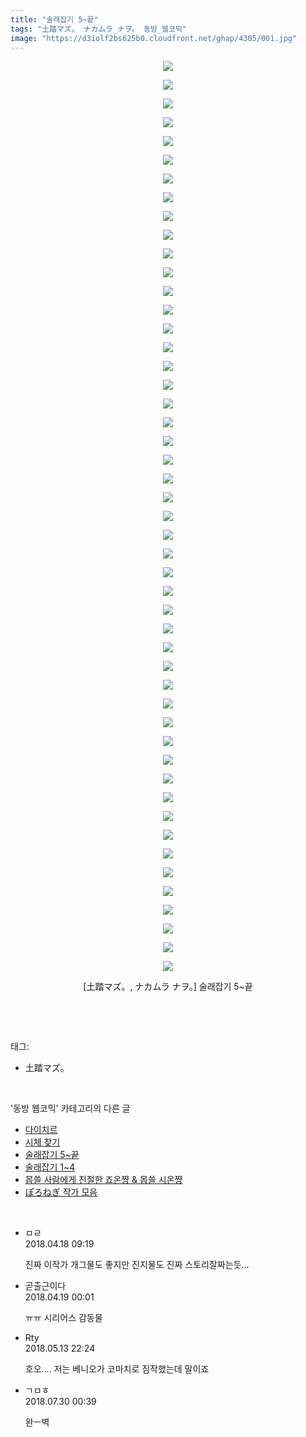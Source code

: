 ```yaml
---
title: "술래잡기 5~끝"
tags: "土踏マズ。 ナカムラ_ナヲ。 동방_웹코믹"
image: "https://d3iolf2bs625b0.cloudfront.net/ghap/4305/001.jpg"
---
```

<div class="article">
<p style="text-align: center; clear: none; float: none;"><img src="{{ site.imgserver3 }}/ghap/4305/001.jpg"/></p>
<p style="text-align: center; clear: none; float: none;"><img src="{{ site.imgserver3 }}/ghap/4305/002.jpg"/></p>
<p style="text-align: center; clear: none; float: none;"><img src="{{ site.imgserver3 }}/ghap/4305/003.jpg"/></p>
<p style="text-align: center; clear: none; float: none;"><img src="{{ site.imgserver3 }}/ghap/4305/004.jpg"/></p>
<p style="text-align: center; clear: none; float: none;"><img src="{{ site.imgserver3 }}/ghap/4305/005.jpg"/></p>
<p style="text-align: center; clear: none; float: none;"><img src="{{ site.imgserver3 }}/ghap/4305/006.jpg"/></p>
<p style="text-align: center; clear: none; float: none;"><img src="{{ site.imgserver3 }}/ghap/4305/007.jpg"/></p>
<p style="text-align: center; clear: none; float: none;"><img src="{{ site.imgserver3 }}/ghap/4305/008.jpg"/></p>
<p style="text-align: center; clear: none; float: none;"><img src="{{ site.imgserver3 }}/ghap/4305/009.jpg"/></p>
<p style="text-align: center; clear: none; float: none;"><img src="{{ site.imgserver3 }}/ghap/4305/010.jpg"/></p>
<p style="text-align: center; clear: none; float: none;"><img src="{{ site.imgserver3 }}/ghap/4305/011.jpg"/></p>
<p style="text-align: center; clear: none; float: none;"><img src="{{ site.imgserver3 }}/ghap/4305/012.jpg"/></p>
<p style="text-align: center; clear: none; float: none;"><img src="{{ site.imgserver3 }}/ghap/4305/013.jpg"/></p>
<p style="text-align: center; clear: none; float: none;"><img src="{{ site.imgserver3 }}/ghap/4305/014.jpg"/></p>
<p style="text-align: center; clear: none; float: none;"><img src="{{ site.imgserver3 }}/ghap/4305/015.jpg"/></p>
<p style="text-align: center; clear: none; float: none;"><img src="{{ site.imgserver3 }}/ghap/4305/016.jpg"/></p>
<p style="text-align: center; clear: none; float: none;"><img src="{{ site.imgserver3 }}/ghap/4305/017.jpg"/></p>
<p style="text-align: center; clear: none; float: none;"><img src="{{ site.imgserver3 }}/ghap/4305/018.jpg"/></p>
<p style="text-align: center; clear: none; float: none;"><img src="{{ site.imgserver3 }}/ghap/4305/019.jpg"/></p>
<p style="text-align: center; clear: none; float: none;"><img src="{{ site.imgserver3 }}/ghap/4305/020.jpg"/></p>
<p style="text-align: center; clear: none; float: none;"><img src="{{ site.imgserver3 }}/ghap/4305/021.jpg"/></p>
<p style="text-align: center; clear: none; float: none;"><img src="{{ site.imgserver3 }}/ghap/4305/022.jpg"/></p>
<p style="text-align: center; clear: none; float: none;"><img src="{{ site.imgserver3 }}/ghap/4305/023.jpg"/></p>
<p style="text-align: center; clear: none; float: none;"><img src="{{ site.imgserver3 }}/ghap/4305/024.jpg"/></p>
<p style="text-align: center; clear: none; float: none;"><img src="{{ site.imgserver3 }}/ghap/4305/025.jpg"/></p>
<p style="text-align: center; clear: none; float: none;"><img src="{{ site.imgserver3 }}/ghap/4305/026.jpg"/></p>
<p style="text-align: center; clear: none; float: none;"><img src="{{ site.imgserver3 }}/ghap/4305/027.jpg"/></p>
<p style="text-align: center; clear: none; float: none;"><img src="{{ site.imgserver3 }}/ghap/4305/028.jpg"/></p>
<p style="text-align: center; clear: none; float: none;"><img src="{{ site.imgserver3 }}/ghap/4305/029.jpg"/></p>
<p style="text-align: center; clear: none; float: none;"><img src="{{ site.imgserver3 }}/ghap/4305/030.jpg"/></p>
<p style="text-align: center; clear: none; float: none;"><img src="{{ site.imgserver3 }}/ghap/4305/031.jpg"/></p>
<p style="text-align: center; clear: none; float: none;"><img src="{{ site.imgserver3 }}/ghap/4305/032.jpg"/></p>
<p style="text-align: center; clear: none; float: none;"><img src="{{ site.imgserver3 }}/ghap/4305/033.jpg"/></p>
<p style="text-align: center; clear: none; float: none;"><img src="{{ site.imgserver3 }}/ghap/4305/034.jpg"/></p>
<p style="text-align: center; clear: none; float: none;"><img src="{{ site.imgserver3 }}/ghap/4305/035.jpg"/></p>
<p style="text-align: center; clear: none; float: none;"><img src="{{ site.imgserver3 }}/ghap/4305/036.jpg"/></p>
<p style="text-align: center; clear: none; float: none;"><img src="{{ site.imgserver3 }}/ghap/4305/037.jpg"/></p>
<p style="text-align: center; clear: none; float: none;"><img src="{{ site.imgserver3 }}/ghap/4305/038.jpg"/></p>
<p style="text-align: center; clear: none; float: none;"><img src="{{ site.imgserver3 }}/ghap/4305/039.jpg"/></p>
<p style="text-align: center; clear: none; float: none;"><img src="{{ site.imgserver3 }}/ghap/4305/040.jpg"/></p>
<p style="text-align: center; clear: none; float: none;"><img src="{{ site.imgserver3 }}/ghap/4305/041.jpg"/></p>
<p style="text-align: center; clear: none; float: none;"><img src="{{ site.imgserver3 }}/ghap/4305/042.jpg"/></p>
<p style="text-align: center; clear: none; float: none;"><img src="{{ site.imgserver3 }}/ghap/4305/043.jpg"/></p>
<p style="text-align: center; clear: none; float: none;"><img src="{{ site.imgserver3 }}/ghap/4305/044.jpg"/></p>
<p style="text-align: center; clear: none; float: none;"><img src="{{ site.imgserver3 }}/ghap/4305/045.jpg"/></p>
<p style="text-align: center; clear: none; float: none;"><img src="{{ site.imgserver3 }}/ghap/4305/046.jpg"/></p>
<p style="text-align: center; clear: none; float: none;"><img src="{{ site.imgserver3 }}/ghap/4305/047.jpg"/></p>
<p style="text-align: center; clear: none; float: none;"><img src="{{ site.imgserver3 }}/ghap/4305/048.jpg"/></p>
<p style="text-align: center; clear: none; float: none;"><img src="{{ site.imgserver3 }}/ghap/4305/049.jpg"/></p>
<p style="text-align: center; clear: none; float: none;">[土踏マズ。, ナカムラ ナヲ。] 술래잡기 5~끝</p>
<p><br/></p>
</div><br/>
<div class="tagTrail">
<p>태그: </p>
<ul>
<li>土踏マズ。</li>
</ul>
</div><br/>
<div class="another">
<p>'동방 웹코믹' 카테고리의 다른 글</p>
<ul>
<li><a href="/ghap_4313">다이치르</a></li>
<li><a href="/ghap_4309">시체 찾기</a></li>
<li><a href="/ghap_4305">술래잡기 5~끝</a></li>
<li><a href="/ghap_4304">술래잡기 1~4</a></li>
<li><a href="/ghap_4301">몹쓸 사람에게 친절한 죠온쨩 &amp; 몹쓸 시온쨩</a></li>
<li><a href="/ghap_4300">ぽろねぎ 작가 모음</a></li>
</ul>
</div><br/>
<div class="cb_module cb_fluid">
<div class="cb_wrt cb_profile">
<div class="comment">
<ul>
<li class="cb_thumb_off" id="comment15240692">
<div class="cb_comment_area">
<div class="cb_info_area">
<div class="cb_section">
<span class="cb_nick_name">ㅁㄹ</span>
</div>
<div class="cb_section">
<span class="cb_date">2018.04.18 09:19 </span>
</div>
</div>
<div class="cb_dsc_comment">
<p class="cb_dsc">
											진짜 이작가 개그물도 좋지만 진지물도 진짜 스토리잘짜는듯...
										</p>
</div>
</div></li>
<li class="cb_thumb_off" id="comment15241056">
<div class="cb_comment_area">
<div class="cb_info_area">
<div class="cb_section">
<span class="cb_nick_name">곧출근이다</span>
</div>
<div class="cb_section">
<span class="cb_date">2018.04.19 00:01 </span>
</div>
</div>
<div class="cb_dsc_comment">
<p class="cb_dsc">
											ㅠㅠ 시리어스 감동물
										</p>
</div>
</div></li>
<li class="cb_thumb_off" id="comment15255197">
<div class="cb_comment_area">
<div class="cb_info_area">
<div class="cb_section">
<span class="cb_nick_name">Rty</span>
</div>
<div class="cb_section">
<span class="cb_date">2018.05.13 22:24 </span>
</div>
</div>
<div class="cb_dsc_comment">
<p class="cb_dsc">
											호오.... 저는 베니오가 코마치로 짐작했는데 말이죠
										</p>
</div>
</div></li>
<li class="cb_thumb_off" id="comment15296583">
<div class="cb_comment_area">
<div class="cb_info_area">
<div class="cb_section">
<span class="cb_nick_name">ㄱㅁㅎ</span>
</div>
<div class="cb_section">
<span class="cb_date">2018.07.30 00:39 </span>
</div>
</div>
<div class="cb_dsc_comment">
<p class="cb_dsc">
											완ㅡ벽
										</p>
</div>
</div></li>
</ul>
</div>
</div><!-- commentList close -->
</div><br/>
